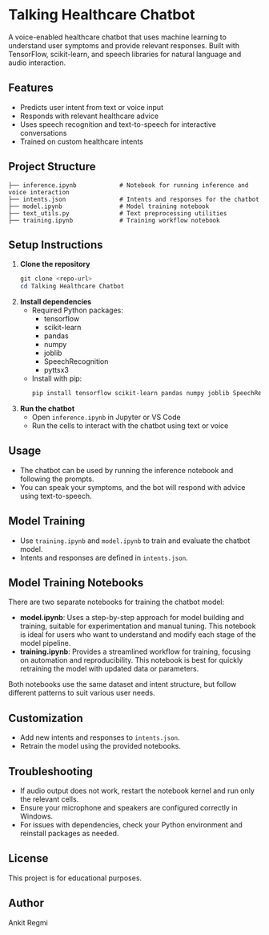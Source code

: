 # Talking Healthcare Chatbot

A voice-enabled healthcare chatbot that uses machine learning to understand user symptoms and provide relevant responses. Built with TensorFlow, scikit-learn, and speech libraries for natural language and audio interaction.

## Features

- Predicts user intent from text or voice input
- Responds with relevant healthcare advice
- Uses speech recognition and text-to-speech for interactive conversations
- Trained on custom healthcare intents

## Project Structure

```
├── inference.ipynb            # Notebook for running inference and voice interaction
├── intents.json               # Intents and responses for the chatbot
├── model.ipynb                # Model training notebook
├── text_utils.py              # Text preprocessing utilities
├── training.ipynb             # Training workflow notebook
```

## Setup Instructions

1. **Clone the repository**
   ```powershell
   git clone <repo-url>
   cd Talking Healthcare Chatbot
   ```
2. **Install dependencies**
   - Required Python packages:
     - tensorflow
     - scikit-learn
     - pandas
     - numpy
     - joblib
     - SpeechRecognition
     - pyttsx3
   - Install with pip:
     ```powershell
     pip install tensorflow scikit-learn pandas numpy joblib SpeechRecognition pyttsx3
     ```
3. **Run the chatbot**
   - Open `inference.ipynb` in Jupyter or VS Code
   - Run the cells to interact with the chatbot using text or voice

## Usage

- The chatbot can be used by running the inference notebook and following the prompts.
- You can speak your symptoms, and the bot will respond with advice using text-to-speech.

## Model Training

- Use `training.ipynb` and `model.ipynb` to train and evaluate the chatbot model.
- Intents and responses are defined in `intents.json`.

## Model Training Notebooks

There are two separate notebooks for training the chatbot model:

- **model.ipynb**: Uses a step-by-step approach for model building and training, suitable for experimentation and manual tuning. This notebook is ideal for users who want to understand and modify each stage of the model pipeline.
- **training.ipynb**: Provides a streamlined workflow for training, focusing on automation and reproducibility. This notebook is best for quickly retraining the model with updated data or parameters.

Both notebooks use the same dataset and intent structure, but follow different patterns to suit various user needs.

## Customization

- Add new intents and responses to `intents.json`.
- Retrain the model using the provided notebooks.

## Troubleshooting

- If audio output does not work, restart the notebook kernel and run only the relevant cells.
- Ensure your microphone and speakers are configured correctly in Windows.
- For issues with dependencies, check your Python environment and reinstall packages as needed.

## License

This project is for educational purposes.

## Author

Ankit Regmi
